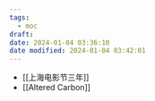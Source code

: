 ```yaml
---
tags:
  - moc
draft: 
date: 2024-01-04 03:36:10
date modified: 2024-01-04 03:42:01
---
```


- [[上海电影节三年]]
- [[Altered Carbon]]
